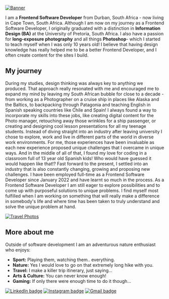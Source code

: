 [![Banner](https://i.postimg.cc/3Js5TJB6/Git-banner-MJB-02.jpg)](https://postimg.cc/3dFbjhzC)

I am a **Frontend Software Developer** from Durban, South Africa - now living in Cape Town, South Africa. Although I am now on my journey as a Frontend Software Developer, I originally graduated with a distinction in **Information Design (BA)** at the University of Pretoria, South Africa. I also have a passion for **long-exposure photography** and all things **Photoshop**- which I started to teach myself when I was only 10 years old! I believe that having design knowledge has really helped me to be a better Frontend Developer, and I often create content for the sites I build. 

## My journey

During my studies, design thinking was always key to anything we produced. That approach really resonated with me and encouraged me to expand my mind by leaving my South African bubble for close to a decade - from working as a Photographer on a cruise ship in places like Alaska and the Baltics, to backpacking through Patagonia and teaching English in Spanish speaking countries like Chile and Spain! I always found a way to incorporate my skills into these jobs, like creating digital content for the Photo manager, retouching away those wrinkles for a ship passenger, or creating and designing cool lesson presentations for all my teenage students. Instead of diving straight into an industry after leaving university I chose to explore, work and live in different parts of the world in diverse work environments. For me, those experiences have been invaluable as each new experience proposed unique challenges that I overcame in unique ways. And in the middle of all of that, I found my love for coding in a classroom full of 13 year old Spanish kids! Who would have guessed it would happen like that!? Fast forward to the present, I settled into an industry that is also constantly changing, growing and proposing new challenges. I have been employed full-time as a Frontend Software Developer since January 2022 and have learnt so much in the process. As a Frontend Software Developer I am still eager to explore possibilities and to come up with purposeful solutions to unique problems. I find myself most fulfilled when I am working on something that will really make a difference in somebody's life and where time has been taken to truly understand and solve the unique problem at hand.

[![Travel Photos](https://i.postimg.cc/76XdQjqY/Git-banner-template-04.jpg)](https://postimg.cc/phhsmG9g)

## More about me

Outside of software development I am an adventurous nature enthusiast who enjoys:
 - **Sport:** Playing them, watching them.. everything.
 - **Nature:** Yes I would love to go on that extremely long hike with you.
 - **Travel:** I make a killer trip itinerary, just saying...
 - **Arts & Culture:** You can never know enough!
 - **Gaming:** If only there were enough time to do it though...

  
[![LinkedIn badge](https://img.shields.io/badge/LinkedIn-0077B5?style=for-the-badge&logo=linkedin&logoColor=white)](https://www.linkedin.com/in/mjblignaut/) [![Instagram badge](https://img.shields.io/badge/Instagram-E4405F?style=for-the-badge&logo=instagram&logoColor=white)](https://www.instagram.com/monique.jaimee/) [![Gmail badge](https://img.shields.io/badge/Gmail-D14836?style=for-the-badge&logo=gmail&logoColor=white)](mailto:moniblig@gmail.com)
